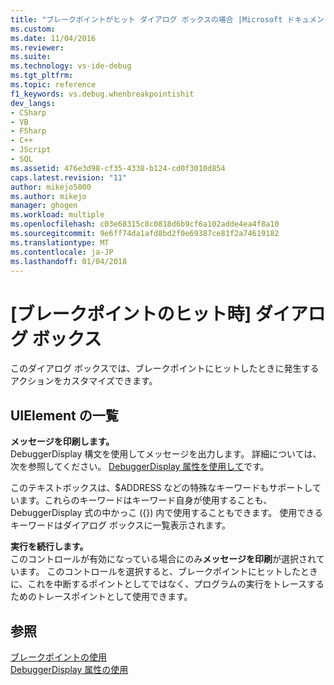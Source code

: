 ```yaml
---
title: "ブレークポイントがヒット ダイアログ ボックスの場合 |Microsoft ドキュメント"
ms.custom: 
ms.date: 11/04/2016
ms.reviewer: 
ms.suite: 
ms.technology: vs-ide-debug
ms.tgt_pltfrm: 
ms.topic: reference
f1_keywords: vs.debug.whenbreakpointishit
dev_langs:
- CSharp
- VB
- FSharp
- C++
- JScript
- SQL
ms.assetid: 476e3d98-cf35-4338-b124-cd0f3010d854
caps.latest.revision: "11"
author: mikejo5000
ms.author: mikejo
manager: ghogen
ms.workload: multiple
ms.openlocfilehash: c03e68315c8c0818d6b9cf6a102adde4ea4f8a10
ms.sourcegitcommit: 9e6ff74da1afd8bd2f0e69387ce81f2a74619182
ms.translationtype: MT
ms.contentlocale: ja-JP
ms.lasthandoff: 01/04/2018
---
```

# <a name="when-breakpoint-is-hit-dialog-box"></a>[ブレークポイントのヒット時] ダイアログ ボックス
このダイアログ ボックスでは、ブレークポイントにヒットしたときに発生するアクションをカスタマイズできます。  
  
## <a name="uielement-list"></a>UIElement の一覧  
 **メッセージを印刷します。**  
 DebuggerDisplay 構文を使用してメッセージを出力します。 詳細については、次を参照してください。 [DebuggerDisplay 属性を使用して](../debugger/using-the-debuggerdisplay-attribute.md)です。  
  
 このテキストボックスは、$ADDRESS などの特殊なキーワードもサポートしています。これらのキーワードはキーワード自身が使用することも、DebuggerDisplay 式の中かっこ ({}) 内で使用することもできます。 使用できるキーワードはダイアログ ボックスに一覧表示されます。  
  
 **実行を続行します。**  
 このコントロールが有効になっている場合にのみ**メッセージを印刷**が選択されています。 このコントロールを選択すると、ブレークポイントにヒットしたときに、これを中断するポイントとしてではなく、プログラムの実行をトレースするためのトレースポイントとして使用できます。  
  
## <a name="see-also"></a>参照  
 [ブレークポイントの使用](../debugger/using-breakpoints.md)   
 [DebuggerDisplay 属性の使用](../debugger/using-the-debuggerdisplay-attribute.md)
